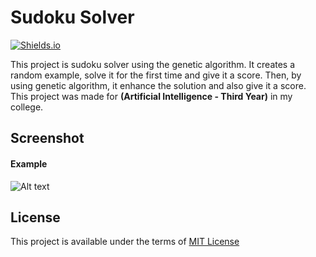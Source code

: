 # Sudoku Solver

[![Shields.io](https://img.shields.io/badge/type-college%20project-orange?style=flat)](http://shields.io/)

This project is sudoku solver using the genetic algorithm. It creates a random example, solve it for  the first time and give it a score. Then, by using genetic algorithm, it enhance the solution and also give it a score. This project was made for **(Artificial Intelligence - Third Year)** in my college.


## Screenshot
#### Example
![Alt text](https://drive.google.com/uc?id=1rjp1In2mYc5jPMLSTZxkiFPDQT7qtZYU "Screenshot")

## License
This project is available under the terms of [MIT License](https://choosealicense.com/licenses/mit/)
